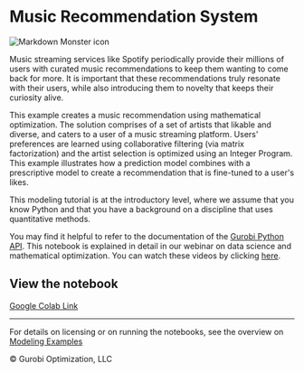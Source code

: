 # Music Recommendation System

<img src="spotify_image_howtogeek.jpeg" alt="Markdown Monster icon"/>

Music streaming services like Spotify periodically provide their millions of users with curated music recommendations to keep them wanting to come back for more. It is important that these recommendations truly resonate with their users, while also introducing them to novelty that keeps their curiosity alive.


This example creates a music recommendation using mathematical optimization. The solution comprises of a set of artists that likable and diverse, and caters to a user of a music streaming platform. Users' preferences are learned using collaborative filtering  (via matrix factorization) and the artist selection is optimized using an Integer Program. This example illustrates how a prediction model combines with a prescriptive model to create a recommendation that is fine-tuned to a user's likes.

This modeling tutorial is at the introductory level, where we assume that you know Python and that you have a background on a discipline that uses quantitative methods.

You may find it helpful to refer to the documentation of the [Gurobi Python API](https://www.gurobi.com/documentation/current/refman/py_python_api_overview.html).
This notebook is explained in detail in our webinar on data science and mathematical optimization. You can watch these videos by clicking [here](https://www.youtube.com/watch?v=AJRP9pPBx6s).


## View the notebook

[Google Colab Link](https://colab.research.google.com/github/Gurobi/modeling-examples/blob/master/music_recommendation/music_recommendation.ipynb)


----
For details on licensing or on running the notebooks, see the overview on [Modeling Examples](../)

© Gurobi Optimization, LLC